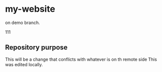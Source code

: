 # my-website

on demo branch.

111

## Repository purpose

This will be a change that conflicts
with whatever is on th remote side
This was edited locally.
